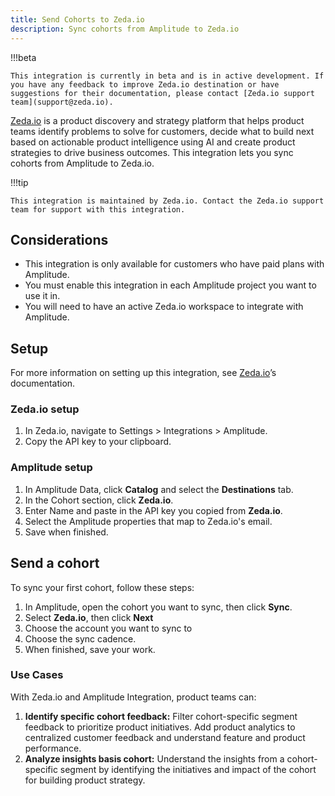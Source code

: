 ```yaml
---
title: Send Cohorts to Zeda.io
description: Sync cohorts from Amplitude to Zeda.io
---
```


!!!beta

    This integration is currently in beta and is in active development. If you have any feedback to improve Zeda.io destination or have suggestions for their documentation, please contact [Zeda.io support team](support@zeda.io). 

[Zeda.io](https://zeda.io/) is a product discovery and strategy platform that helps product teams identify problems to solve for customers, decide what to build next based on actionable product intelligence using AI and create product strategies to drive business outcomes.
This integration lets you sync cohorts from Amplitude to Zeda.io.

!!!tip

    This integration is maintained by Zeda.io. Contact the Zeda.io support team for support with this integration.

## Considerations

- This integration is only available for customers who have paid plans with Amplitude.
- You must enable this integration in each Amplitude project you want to use it in.
- You will need to have an active Zeda.io workspace to integrate with Amplitude.

## Setup

For more information on setting up this integration, see [Zeda.io](https://help.zeda.io/en/articles/7877938-how-to-integrate-amplitude-with-zeda)’s documentation.

### Zeda.io setup

1. In Zeda.io, navigate to Settings > Integrations > Amplitude.
2. Copy the API key to your clipboard.

### Amplitude setup

1. In Amplitude Data, click **Catalog** and select the **Destinations** tab.
2. In the Cohort section, click **Zeda.io**.
3. Enter Name and paste in the API key you copied from **Zeda.io**.
4. Select the Amplitude properties that map to Zeda.io's email.
5. Save when finished.


## Send a cohort

To sync your first cohort, follow these steps:

1. In Amplitude, open the cohort you want to sync, then click **Sync**.
2. Select **Zeda.io**, then click **Next**
3. Choose the account you want to sync to
4. Choose the sync cadence.
5. When finished, save your work.

### Use Cases

With Zeda.io and Amplitude Integration, product teams can:
1) **Identify specific cohort feedback:** Filter cohort-specific segment feedback to prioritize product initiatives. Add product analytics to centralized customer feedback and understand feature and product performance.
2) **Analyze insights basis cohort:** Understand the insights from a cohort-specific segment by identifying the initiatives and impact of the cohort for building product strategy. 

